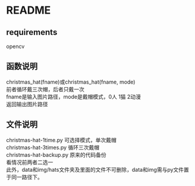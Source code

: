 # README

## requirements

opencv

## 函数说明

christmas_hat(fname)或christmas_hat(fname, mode)\
前者循环戴三次帽，后者只戴一次\
fname是输入图片路径，mode是戴帽模式，0人 1猫 2动漫\
返回输出图片路径

## 文件说明

christmas-hat-1time.py  可选择模式，单次戴帽\
christmas-hat-3times.py 循环三次戴帽\
christmas-hat-backup.py 原来的代码备份\
看情况前两者二选一\
此外，data和img/hats文件夹及里面的文件不可删除，data和img需与py文件置于同一路径下。
